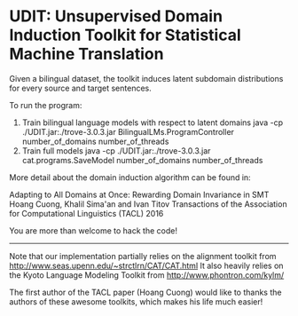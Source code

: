 # UDIT: Unsupervised Domain Induction Toolkit for Statistical Machine Translation
Given a bilingual dataset, the toolkit induces latent subdomain distributions for every source and target sentences.

To run the program: 

1. Train bilingual language models with respect to latent domains
java -cp ./UDIT.jar:./trove-3.0.3.jar BilingualLMs.ProgramController number_of_domains number_of_threads
2. Train full models
java -cp ./UDIT.jar:./trove-3.0.3.jar cat.programs.SaveModel  number_of_domains number_of_threads


More detail about the domain induction algorithm can be found in:

Adapting to All Domains at Once: Rewarding Domain Invariance in SMT
Hoang Cuong, Khalil Sima'an and Ivan Titov
Transactions of the Association for Computational Linguistics (TACL) 2016

You are more than welcome to hack the code!

--------------------------------------------------------------
Note that our implementation partially relies on the alignment toolkit from http://www.seas.upenn.edu/~strctlrn/CAT/CAT.html
It also heavily relies on the Kyoto Language Modeling Toolkit from http://www.phontron.com/kylm/

The first author of the TACL paper (Hoang Cuong) would like to thanks the authors of these awesome toolkits, which makes his life much easier!






